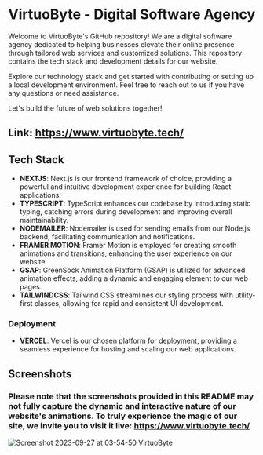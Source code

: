 # VirtuoByte - Digital Software Agency

Welcome to VirtuoByte's GitHub repository! We are a digital software agency dedicated to helping businesses elevate their online presence through tailored web services and customized solutions. This repository contains the tech stack and development details for our website.

Explore our technology stack and get started with contributing or setting up a local development environment. Feel free to reach out to us if you have any questions or need assistance.

Let's build the future of web solutions together!

## Link: https://www.virtuobyte.tech/

## Tech Stack
- **NEXTJS**: Next.js is our frontend framework of choice, providing a powerful and intuitive development experience for building React applications.
- **TYPESCRIPT**: TypeScript enhances our codebase by introducing static typing, catching errors during development and improving overall maintainability.
- **NODEMAILER**: Nodemailer is used for sending emails from our Node.js backend, facilitating communication and notifications.
- **FRAMER MOTION**: Framer Motion is employed for creating smooth animations and transitions, enhancing the user experience on our website.
- **GSAP**: GreenSock Animation Platform (GSAP) is utilized for advanced animation effects, adding a dynamic and engaging element to our web pages.
- **TAILWINDCSS**: Tailwind CSS streamlines our styling process with utility-first classes, allowing for rapid and consistent UI development.

### Deployment
- **VERCEL**: Vercel is our chosen platform for deployment, providing a seamless experience for hosting and scaling our web applications.

## Screenshots
### Please note that the screenshots provided in this README may not fully capture the dynamic and interactive nature of our website's animations. To truly experience the magic of our site, we invite you to visit it live: https://www.virtuobyte.tech/

![Screenshot 2023-09-27 at 03-54-50 VirtuoByte](https://github.com/mubashir05-beep/VirtuoByte/assets/100374421/ae11ec8d-02d3-458c-b278-140aef1df3f8)

